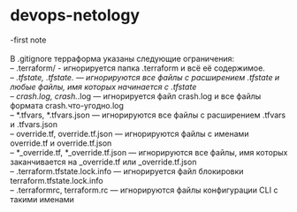 # devops-netology
-first note<br><br>
В .gitignore терраформа указаны следующие ограничения:<br>
– .terraform/ - игнорируется папка .terraform и всё её содержимое.<br>
– *.tfstate, *.tfstate.* — игнорируются все файлы с расширением .tfstate и любые файлы, имя которых начинается с .tfstate<br>
– crash.log, crash.*.log — игнорируется файл crash.log и все файлы формата crash.что-угодно.log<br>
– *.tfvars, *.tfvars.json — игнорируются все файлы с расширением .tfvars и .tfvars.json<br>
– override.tf, override.tf.json — игнорируются файлы с именами override.tf и override.tf.json<br>
– *_override.tf, *_override.tf.json — игнорируются все файлы, имя которых заканчивается на _override.tf или _override.tf.json<br>
– .terraform.tfstate.lock.info — игнорируется файл блокировки terraform.tfstate.lock.info<br>
– .terraformrc, terraform.rc — игнорируются файлы конфигурации CLI с такими именами<br>


